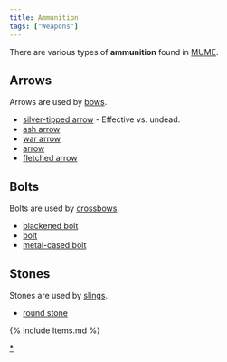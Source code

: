 ```yaml
---
title: Ammunition
tags: ["Weapons"]
---
```

There are various types of **ammunition** found in
[MUME](MUME "wikilink").

## Arrows

Arrows are used by [bows](Missile_weapons#Longbow "wikilink").

- [silver-tipped arrow](silver-tipped_arrow "wikilink") - Effective vs.
  undead.
- [ash arrow](ash_arrow "wikilink")
- [war arrow](war_arrow "wikilink")
- [arrow](arrow "wikilink")
- [fletched arrow](fletched_arrow "wikilink")

## Bolts

Bolts are used by [crossbows](Missile_weapons#Crossbows "wikilink").

- [blackened bolt](blackened_bolt "wikilink")
- [bolt](bolt "wikilink")
- [metal-cased bolt](metal-cased_bolt "wikilink")

## Stones

Stones are used by [slings](Missile_weapons#Slings "wikilink").

- [round stone](round_stone "wikilink")

{% include Items.md %}

[\*](Category:_Ammunition "wikilink")